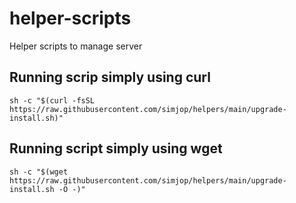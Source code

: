 # helper-scripts
Helper scripts to manage server

## Running scrip simply using curl
```
sh -c "$(curl -fsSL https://raw.githubusercontent.com/simjop/helpers/main/upgrade-install.sh)"
```

## Running script simply using wget

```
sh -c "$(wget https://raw.githubusercontent.com/simjop/helpers/main/upgrade-install.sh -O -)"
```